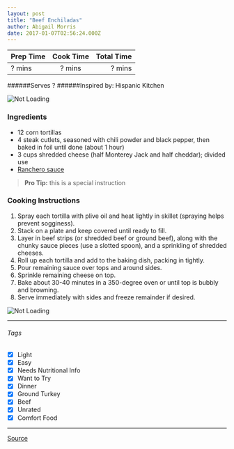 ```yaml
---
layout: post
title: "Beef Enchiladas"
author: Abigail Morris
date: 2017-01-07T02:56:24.000Z
---
```


| Prep Time  | Cook Time    | Total Time  |
| ---------- |:------------:| -----------:|
| ? mins    | ? mins      | ? mins     |


######Serves ?
######Inspired by: Hispanic Kitchen

![Not Loading](http://i.imgur.com/Dl1aBrgl.png)

### Ingredients

* 12 corn tortillas
* 4 steak cutlets, seasoned with chili powder and black pepper, then baked in foil until done (about 1 hour)
* 3 cups shredded cheese (half Monterey Jack and half cheddar); divided use
* [Ranchero sauce](https://github.com/abugail/recipes/blob/master/sauces/ranchero-sauce.md)

> **Pro Tip:** this is a special instruction

### Cooking Instructions

1. Spray each tortilla with plive oil and heat lightly in skillet (spraying helps prevent sogginess).
2. Stack on a plate and keep covered until ready to fill.
3. Layer in beef strips (or shredded beef or ground beef), along with the chunky sauce pieces (use a slotted spoon), and a sprinkling of shredded cheeses.
4. Roll up each tortilla and add to the baking dish, packing in tightly.
5. Pour remaining sauce over tops and around sides.
6. Sprinkle remaining cheese on top.
7. Bake about 30-40 minutes in a 350-degree oven or until top is bubbly and browning.
8. Serve immediately with sides and freeze remainder if desired.

![Not Loading](http://i.imgur.com/h8TJ0azl.png)

---

###### Tags
- [x] Light
- [x] Easy
- [x] Needs Nutritional Info
- [x] Want to Try
- [x] Dinner
- [x] Ground Turkey
- [x] Beef
- [x] Unrated
- [x] Comfort Food

---

[Source](http://hispanickitchen.com/beef-enchiladas-with-ranchero-sauce/)

